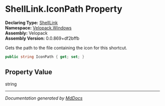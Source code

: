 ﻿<!--  
  <auto-generated>   
    The contents of this file were generated by a tool.  
    Changes to this file may be list if the file is regenerated  
  </auto-generated>   
-->

# ShellLink.IconPath Property

**Declaring Type:** [ShellLink](../index.md)  
**Namespace:** [Velopack.Windows](../../index.md)  
**Assembly:** Velopack  
**Assembly Version:** 0.0.869+df2bffb

Gets the path to the file containing the icon for this shortcut.

```csharp
public string IconPath { get; set; }
```

## Property Value

string

___

*Documentation generated by [MdDocs](https://github.com/ap0llo/mddocs)*
